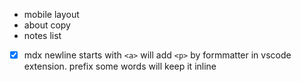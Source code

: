 - mobile layout
- about copy
- notes list

- [x] mdx newline starts with `<a>` will add `<p>` by formmatter in vscode extension. prefix some words will keep it inline
